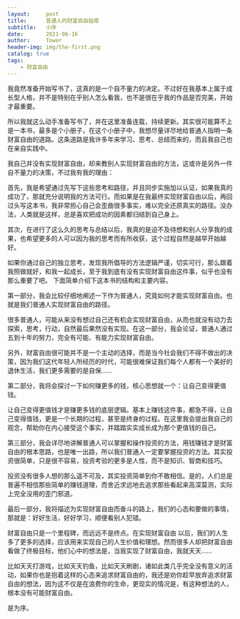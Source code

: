 ```yaml
---
layout:     post
title:      普通人的财富自由指南
subtitle:   小序
date:       2021-06-16
author:     Tower
header-img: img/the-first.png
catalog: true
tags:
    - 财富自由
---
```


我竟然准备开始写书了，这真的是一个自不量力的决定。不过好在我基本上属于成长型人格，并不是特别在乎别人怎么看我，也不是很在乎我的作品是否完美，开始才最重要。

所以我就这么动手准备写书了，并在这里准备连载，持续更新。其实很可能算不上是一本书，最多是个小册子，在这个小册子中，我想尽量详尽地给普通人指明一条财富自由的道路。这条道路是我许多年来学习、思考、总结而来的，而且我自己也在亲自实践中。

我自己并没有实现财富自由，却来教别人实现财富自由的方法，这或许是另外一件自不量力的决策，不过我有我的理由：

首先，我是希望通过先写下这些思考和路径，并且同步实施加以认证，如果我真的成功了，那就充分说明我的方法可行。而如果是在我最终实现财富自由以后，再回过头写这本书，我非常担心自己会歪曲很多事实，难以完全还原真实的路径。没办法，人类就是这样，总是喜欢把成功的因素都归结到自己身上。

其次，在进行了这么久的思考与总结以后，我真的是迫不及待想和别人分享我的成果，也希望更多的人可以因为我的思考而有所收获，这个过程自然是越早开始越好。

如果你通过自己的独立思考，发现我所倡导的方法逻辑严谨，切实可行，那么跟着我照做就好，和我一起成长，至于我到底有没有实现财富自由这件事，似乎也没有那么重要了吧。
下面简单介绍下这本书的结构和主要内容。 

第一部分，我会比较仔细地阐述一下作为普通人，究竟如何才能实现财富自由。也就是我们普通人实现财富自由的路径。

很多普通人，可能从来没有想过自己还有机会实现财富自由，从而也就没有动力去探索，思考，行动，自然最后果然没有实现。在这一部分，我会论证，普通人通过五到十年的努力，完全有可能、有能力实现财富自由。

另外，财富自由很可能并不是一个主动的选择，而是当今社会我们不得不做出的决策，因为我们这代年轻人所经历的时代，可能很难保证我们每个人都有一个美好的退休生活，我们更多需要的是自保……

第二部分，我将会探讨一下如何赚更多的钱，核心思想就一个：让自己变得更值钱。

让自己变得更值钱才是赚更多钱的底层逻辑。基本上赚钱这件事，都急不得，让自己变得值钱，更是一个长期的过程，甚至是终身的过程。在这里我会提出我自己的观念，帮助你在内心接受这个事实，并踏踏实实成长成为那个更值钱的自己。

第三部分，我会详尽地讲解普通人可以掌握和操作投资的方法，用钱赚钱才是财富自由的根本思路，也是唯一出路，所以我们普通人一定要掌握投资的方法。其实投资很简单，只是很不容易，投资考验的更多是人性，而不是知识、智商和技巧。

投资没有很多人想的那么遥不可及，其实投资简单到你不敢相信。是的，人们总是普遍不相信那些简单的赚钱道理，而舍近求远地去追求那些看起来高深莫测，实际上完全没用的歪门邪道。

最后一部分，我将描述为实现财富自由而奋斗的路上，我们的心态和要做的事情，那就是：好好生活，好好学习，顺便看别人犯错。

财富自由只是一个里程碑，而远远不是终点。在实现财富自由 以后，我们的人生多了更多的选择，应该用来实现自己的人生价值和理想。然而很多人却把财富自由看做了终极目标，他们心中的想法是，当我实现了财富自由，我就天天……

比如天天打游戏，比如天天钓鱼，比如天天刷剧，诸如此类几乎完全没有意义的活动，如果你也是抱着这样的心态来追求财富自由的，我还是劝你趁早放弃追求财富自由的想法，因为这不仅是在浪费你的生命，更现实的情况是，有这种想法的人，根本没有可能财富自由。



是为序。
